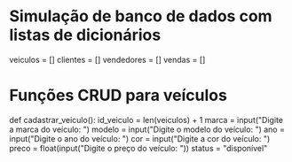 
# Simulação de banco de dados com listas de dicionários
veiculos = []
clientes = []
vendedores = []
vendas = []

# Funções CRUD para veículos
def cadastrar_veiculo():
    id_veiculo = len(veiculos) + 1
    marca = input("Digite a marca do veículo: ")
    modelo = input("Digite o modelo do veículo: ")
    ano = input("Digite o ano do veículo: ")
    cor = input("Digite a cor do veículo: ")
    preco = float(input("Digite o preço do veículo: "))
    status = "disponível"
